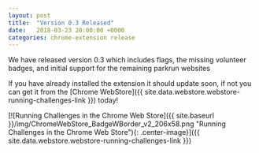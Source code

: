 ```yaml
---
layout: post
title:  "Version 0.3 Released"
date:   2018-03-23 20:00:00 +0000
categories: chrome-extension release
---
```

We have released version 0.3 which includes flags, the missing volunteer badges,
and initial support for the remaining parkrun websites

If you have already installed the extension it should update soon, if not you can get it
from the [Chrome WebStore]({{ site.data.webstore.webstore-running-challenges-link }}) today!

[![Running Challenges in the Chrome Web Store]({{ site.baseurl }}/img/ChromeWebStore_BadgeWBorder_v2_206x58.png "Running Challenges in the Chrome Web Store"){: .center-image}]({{ site.data.webstore.webstore-running-challenges-link }})
